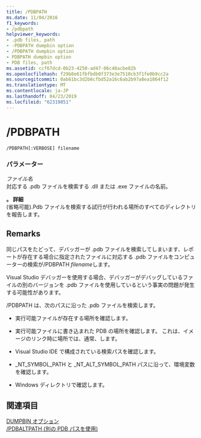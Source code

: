 ```yaml
---
title: /PDBPATH
ms.date: 11/04/2016
f1_keywords:
- /pdbpath
helpviewer_keywords:
- .pdb files, path
- -PDBPATH dumpbin option
- /PDBPATH dumpbin option
- PDBPATH dumpbin option
- PDB files, path
ms.assetid: ccf67dcd-0b23-4250-ad47-06c48acbe82b
ms.openlocfilehash: f29b8e61fbfbdb0f373e3e7510cb3f1fe0b9cc2a
ms.sourcegitcommit: 0ab61bc3d2b6cfbd52a16c6ab2b97a8ea1864f12
ms.translationtype: MT
ms.contentlocale: ja-JP
ms.lasthandoff: 04/23/2019
ms.locfileid: "62319851"
---
```

# <a name="pdbpath"></a>/PDBPATH

```
/PDBPATH[:VERBOSE] filename
```

### <a name="parameters"></a>パラメーター

*ファイル名*<br/>
対応する .pdb ファイルを検索する .dll または .exe ファイルの名前。

**。 詳細**<br/>
(省略可能).Pdb ファイルを検索する試行が行われる場所のすべてのディレクトリを報告します。

## <a name="remarks"></a>Remarks

同じパスをたどって、デバッガーが .pdb ファイルを検索してしまいます、レポートが存在する場合に指定されたファイルに対応する .pdb ファイルをコンピューターの検索が/PDBPATH *filename*します。

Visual Studio デバッガーを使用する場合、デバッガーがデバッグしているファイルの別のバージョンを .pdb ファイルを使用しているという事実の問題が発生する可能性があります。

/PDBPATH は、次のパスに沿った .pdb ファイルを検索します。

- 実行可能ファイルが存在する場所を確認します。

- 実行可能ファイルに書き込まれた PDB の場所を確認します。 これは、イメージのリンク時に場所では、通常、します。

- Visual Studio IDE で構成されている検索パスを確認します。

- _NT_SYMBOL_PATH と _NT_ALT_SYMBOL_PATH パスに沿って、環境変数を確認します。

- Windows ディレクトリで確認します。

## <a name="see-also"></a>関連項目

[DUMPBIN オプション](dumpbin-options.md)<br/>
[/PDBALTPATH (別の PDB パスを使用)](pdbaltpath-use-alternate-pdb-path.md)
